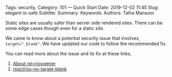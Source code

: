 
Tags: security,
Category: 101 — Quick Start
Date: 2019-12-02 11:45
Slug: elegant-is-safe
Subtitle:
Summary:
Keywords:
Authors: Talha Mansoor

Static sites are usually safer than server side rendered sites. There can be some edge cases though even for a static site.

We came to know about a potential security issue that involves, `target="_blank"`. We have updated our code to follow the recommended fix.

You can read more about the issue and its fix at these links,

1. [About rel=noopener](https://mathiasbynens.github.io/rel-noopener/) <!-- yaspeller ignore -->
1. [react/jsx-no-target-blank](https://github.com/yannickcr/eslint-plugin-react/blob/master/docs/rules/jsx-no-target-blank.md)
